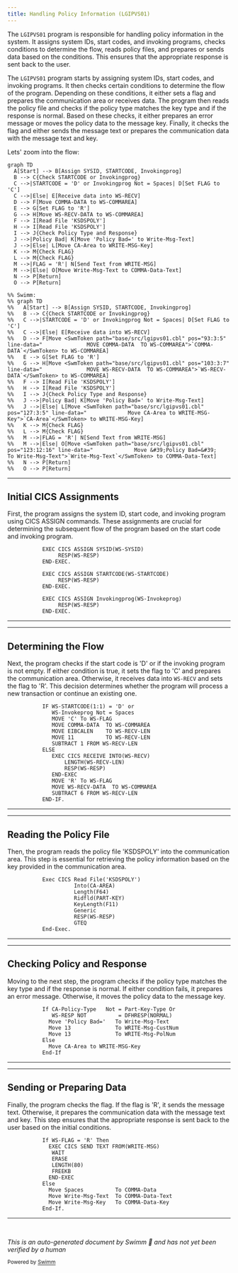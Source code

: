 ```yaml
---
title: Handling Policy Information (LGIPVS01)
---
```

The <SwmToken path="base/src/lgipvs01.cbl" pos="13:6:6" line-data="       PROGRAM-ID. LGIPVS01.">`LGIPVS01`</SwmToken> program is responsible for handling policy information in the system. It assigns system IDs, start codes, and invoking programs, checks conditions to determine the flow, reads policy files, and prepares or sends data based on the conditions. This ensures that the appropriate response is sent back to the user.

The <SwmToken path="base/src/lgipvs01.cbl" pos="13:6:6" line-data="       PROGRAM-ID. LGIPVS01.">`LGIPVS01`</SwmToken> program starts by assigning system IDs, start codes, and invoking programs. It then checks certain conditions to determine the flow of the program. Depending on these conditions, it either sets a flag and prepares the communication area or receives data. The program then reads the policy file and checks if the policy type matches the key type and if the response is normal. Based on these checks, it either prepares an error message or moves the policy data to the message key. Finally, it checks the flag and either sends the message text or prepares the communication data with the message text and key.

Lets' zoom into the flow:

```mermaid
graph TD
  A[Start] --> B[Assign SYSID, STARTCODE, Invokingprog]
  B --> C{Check STARTCODE or Invokingprog}
  C -->|STARTCODE = 'D' or Invokingprog Not = Spaces| D[Set FLAG to 'C']
  C -->|Else| E[Receive data into WS-RECV]
  D --> F[Move COMMA-DATA to WS-COMMAREA]
  E --> G[Set FLAG to 'R']
  G --> H[Move WS-RECV-DATA to WS-COMMAREA]
  F --> I[Read File 'KSDSPOLY']
  H --> I[Read File 'KSDSPOLY']
  I --> J{Check Policy Type and Response}
  J -->|Policy Bad| K[Move 'Policy Bad=' to Write-Msg-Text]
  J -->|Else| L[Move CA-Area to WRITE-MSG-Key]
  K --> M{Check FLAG}
  L --> M{Check FLAG}
  M -->|FLAG = 'R'| N[Send Text from WRITE-MSG]
  M -->|Else| O[Move Write-Msg-Text to COMMA-Data-Text]
  N --> P[Return]
  O --> P[Return]

%% Swimm:
%% graph TD
%%   A[Start] --> B[Assign SYSID, STARTCODE, Invokingprog]
%%   B --> C{Check STARTCODE or Invokingprog}
%%   C -->|STARTCODE = 'D' or Invokingprog Not = Spaces| D[Set FLAG to 'C']
%%   C -->|Else| E[Receive data into WS-RECV]
%%   D --> F[Move <SwmToken path="base/src/lgipvs01.cbl" pos="93:3:5" line-data="              MOVE COMMA-DATA  TO WS-COMMAREA">`COMMA-DATA`</SwmToken> to WS-COMMAREA]
%%   E --> G[Set FLAG to 'R']
%%   G --> H[Move <SwmToken path="base/src/lgipvs01.cbl" pos="103:3:7" line-data="              MOVE WS-RECV-DATA  TO WS-COMMAREA">`WS-RECV-DATA`</SwmToken> to WS-COMMAREA]
%%   F --> I[Read File 'KSDSPOLY']
%%   H --> I[Read File 'KSDSPOLY']
%%   I --> J{Check Policy Type and Response}
%%   J -->|Policy Bad| K[Move 'Policy Bad=' to Write-Msg-Text]
%%   J -->|Else| L[Move <SwmToken path="base/src/lgipvs01.cbl" pos="127:3:5" line-data="             Move CA-Area to WRITE-MSG-Key">`CA-Area`</SwmToken> to WRITE-MSG-Key]
%%   K --> M{Check FLAG}
%%   L --> M{Check FLAG}
%%   M -->|FLAG = 'R'| N[Send Text from WRITE-MSG]
%%   M -->|Else| O[Move <SwmToken path="base/src/lgipvs01.cbl" pos="123:12:16" line-data="             Move &#39;Policy Bad=&#39;   To Write-Msg-Text">`Write-Msg-Text`</SwmToken> to COMMA-Data-Text]
%%   N --> P[Return]
%%   O --> P[Return]
```

<SwmSnippet path="/base/src/lgipvs01.cbl" line="79">

---

## Initial CICS Assignments

First, the program assigns the system ID, start code, and invoking program using CICS ASSIGN commands. These assignments are crucial for determining the subsequent flow of the program based on the start code and invoking program.

```cobol
           EXEC CICS ASSIGN SYSID(WS-SYSID)
                RESP(WS-RESP)
           END-EXEC.

           EXEC CICS ASSIGN STARTCODE(WS-STARTCODE)
                RESP(WS-RESP)
           END-EXEC.

           EXEC CICS ASSIGN Invokingprog(WS-Invokeprog)
                RESP(WS-RESP)
           END-EXEC.
```

---

</SwmSnippet>

<SwmSnippet path="/base/src/lgipvs01.cbl" line="90">

---

## Determining the Flow

Next, the program checks if the start code is 'D' or if the invoking program is not empty. If either condition is true, it sets the flag to 'C' and prepares the communication area. Otherwise, it receives data into <SwmToken path="base/src/lgipvs01.cbl" pos="94:7:9" line-data="              MOVE EIBCALEN    TO WS-RECV-LEN">`WS-RECV`</SwmToken> and sets the flag to 'R'. This decision determines whether the program will process a new transaction or continue an existing one.

```cobol
           IF WS-STARTCODE(1:1) = 'D' or
              WS-Invokeprog Not = Spaces
              MOVE 'C' To WS-FLAG
              MOVE COMMA-DATA  TO WS-COMMAREA
              MOVE EIBCALEN    TO WS-RECV-LEN
              MOVE 11          TO WS-RECV-LEN
              SUBTRACT 1 FROM WS-RECV-LEN
           ELSE
              EXEC CICS RECEIVE INTO(WS-RECV)
                  LENGTH(WS-RECV-LEN)
                  RESP(WS-RESP)
              END-EXEC
              MOVE 'R' To WS-FLAG
              MOVE WS-RECV-DATA  TO WS-COMMAREA
              SUBTRACT 6 FROM WS-RECV-LEN
           END-IF.
```

---

</SwmSnippet>

<SwmSnippet path="/base/src/lgipvs01.cbl" line="111">

---

## Reading the Policy File

Then, the program reads the policy file 'KSDSPOLY' into the communication area. This step is essential for retrieving the policy information based on the key provided in the communication area.

```cobol
           Exec CICS Read File('KSDSPOLY')
                     Into(CA-AREA)
                     Length(F64)
                     Ridfld(PART-KEY)
                     KeyLength(F11)
                     Generic
                     RESP(WS-RESP)
                     GTEQ
           End-Exec.
```

---

</SwmSnippet>

<SwmSnippet path="/base/src/lgipvs01.cbl" line="121">

---

## Checking Policy and Response

Moving to the next step, the program checks if the policy type matches the key type and if the response is normal. If either condition fails, it prepares an error message. Otherwise, it moves the policy data to the message key.

```cobol
           If CA-Policy-Type   Not = Part-Key-Type Or
              WS-RESP NOT          = DFHRESP(NORMAL)
             Move 'Policy Bad='   To Write-Msg-Text
             Move 13              To WRITE-Msg-CustNum
             Move 13              To WRITE-Msg-PolNum
           Else
             Move CA-Area to WRITE-MSG-Key
           End-If
```

---

</SwmSnippet>

<SwmSnippet path="/base/src/lgipvs01.cbl" line="130">

---

## Sending or Preparing Data

Finally, the program checks the flag. If the flag is 'R', it sends the message text. Otherwise, it prepares the communication data with the message text and key. This step ensures that the appropriate response is sent back to the user based on the initial conditions.

```cobol
           If WS-FLAG = 'R' Then
             EXEC CICS SEND TEXT FROM(WRITE-MSG)
              WAIT
              ERASE
              LENGTH(80)
              FREEKB
             END-EXEC
           Else
             Move Spaces          To COMMA-Data
             Move Write-Msg-Text  To COMMA-Data-Text
             Move Write-Msg-Key   To COMMA-Data-Key
           End-If.
```

---

</SwmSnippet>

&nbsp;

*This is an auto-generated document by Swimm 🌊 and has not yet been verified by a human*

<SwmMeta version="3.0.0" repo-id="Z2l0aHViJTNBJTNBa3luZHJ5bC1jaWNzLWdlbmFwcCUzQSUzQVN3aW1tLURlbW8=" repo-name="kyndryl-cics-genapp"><sup>Powered by [Swimm](/)</sup></SwmMeta>

